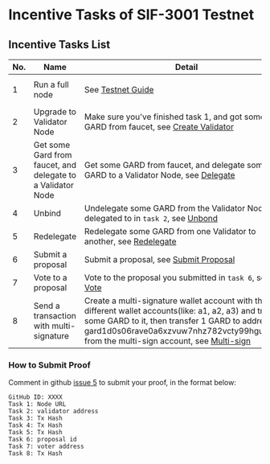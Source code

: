 # Incentive Tasks of SIF-3001 Testnet

## Incentive Tasks List

| **No.** | **Name**                                                    | **Detail**                                                                                                                                                                                                                                                                      | **Proof**                                                                          | **Bonus** |
| ------- | ----------------------------------------------------------- | ------------------------------------------------------------------------------------------------------------------------------------------------------------------------------------------------------------------------------------------------------------------------------- | ---------------------------------------------------------------------------------- | --------- |
| 1       | Run a full node                                             | See [Testnet Guide](../../docs/README.md)                                                                                                                                                                                                                                       | The active node address, default port 26657, like `http://${your_ip}:26657/status` | 100       |
| 2       | Upgrade to Validator Node                                   | Make sure you've finished task 1, and got some GARD from faucet, see [Create Validator](../../docs/create-validator.md)                                                                                                                                                         | Address of Validator                                                               | 100       |
| 3       | Get some Gard from faucet, and delegate to a Validator Node | Get some GARD from faucet, and delegate some GARD to a Validator Node, see [Delegate](../../docs/delegate.md)                                                                                                                                                                   | tx hash                                                                            | 50        |
| 4       | Unbind                                                      | Undelegate some GARD from the Validator Node you delegated to in `task 2`, see [Unbond](../../docs/unbond.md)                                                                                                                                                                   | tx hash                                                                            | 50        |
| 5       | Redelegate                                                  | Redelegate some GARD from one Validator to another, see [Redelegate](../../docs/redelegate.md)                                                                                                                                                                                  | tx hash                                                                            | 50        |
| 6       | Submit a proposal                                           | Submit a proposal, see [Submit Proposal](../../docs/submit-proposal.md)                                                                                                                                                                                                         | proposal id                                                                        | 50        |
| 7       | Vote to a proposal                                          | Vote to the proposal you submitted in `task 6`, see [Vote](../../docs/vote.md)                                                                                                                                                                                                  | Address of Voter                                                                   | 50        |
| 8       | Send a transaction with multi-signature                     | Create a multi-signature wallet account with three different wallet accounts(like: a1, a2, a3) and transfer some GARD to it, then transfer 1 GARD to address gard1d0s06rave0a6xzvuw7nhz782vcty99hgunc724 from the multi-sign account, see [Multi-sign](../../docs/multisign.md) | tx hash                                                                            | 100       |

### How to Submit Proof

Comment in github [issue 5](https://github.com/hashgard/testnets/issues/5) to submit your proof, in the format below:

```plain
GitHub ID: XXXX
Task 1: Node URL
Task 2: validator address
Task 3: Tx Hash
Task 4: Tx Hash
Task 5: Tx Hash
Task 6: proposal id
Task 7: voter address
Task 8: Tx Hash
```
